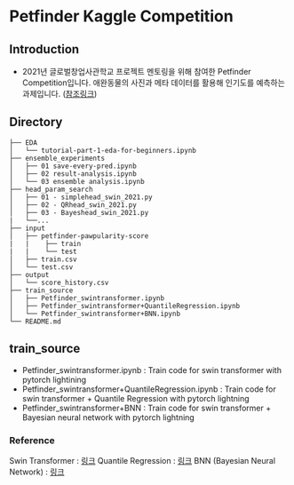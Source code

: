 # Petfinder Kaggle Competition

## Introduction
- 2021년 글로벌창업사관학교 프로젝트 멘토링을 위해 참여한 Petfinder Competition입니다. 애완동물의 사진과 메타 데이터를 활용해 인기도를 예측하는 과제입니다. ([참조링크](https://www.kaggle.com/c/petfinder-pawpularity-score))

## Directory
~~~
├── EDA
│   └── tutorial-part-1-eda-for-beginners.ipynb 
├── ensemble_experiments
│   ├── 01 save-every-pred.ipynb
│   ├── 02 result-analysis.ipynb 
│   └── 03 ensemble analysis.ipynb 
├── head_param_search
│   ├── 01 - simplehead_swin_2021.py
│   ├── 02 - QRhead_swin_2021.py
│   ├── 03 - Bayeshead_swin_2021.py
|   └──...    
├── input
│   ├── petfinder-pawpularity-score
|   |    ├── train
|   |    └── test
│   ├── train.csv
│   └── test.csv
├── output
│   └── score_history.csv
├── train_source
│   ├── Petfinder_swintransformer.ipynb 
│   ├── Petfinder_swintransformer+QuantileRegression.ipynb 
│   └── Petfinder_swintransformer+BNN.ipynb 
└── README.md
~~~

## train_source
- Petfinder_swintransformer.ipynb : Train code for swin transformer with pytorch lightining 
- Petfinder_swintransformer+QuantileRegression.ipynb : Train code for swin transformer + Quantile Regression with pytorch lightning
- Petfinder_swintransformer+BNN : Train code for swin transformer + Bayesian neural network with pytorch lightning

### Reference
Swin Transformer : [링크](https://arxiv.org/abs/2103.14030)
Quantile Regression : [링크](https://www.aeaweb.org/articles?id=10.1257/jep.15.4.143)
BNN (Bayesian Neural Network) : [링크](https://arxiv.org/abs/1703.04977) 
